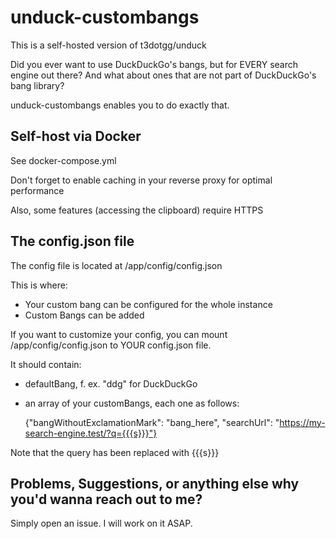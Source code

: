 # unduck-custombangs
This is a self-hosted version of t3dotgg/unduck

Did you ever want to use DuckDuckGo's bangs, but for EVERY search engine out there? And what about ones that are not part of DuckDuckGo's bang library?

unduck-custombangs enables you to do exactly that.

## Self-host via Docker
See docker-compose.yml

Don't forget to enable caching in your reverse proxy for optimal performance 

Also, some features (accessing the clipboard) require HTTPS

## The config.json file
The config file is located at /app/config/config.json

This is where:
- Your custom bang can be configured for the whole instance
- Custom Bangs can be added 

If you want to customize your config, you can mount /app/config/config.json to YOUR config.json file. 

It should contain: 
- defaultBang, f. ex. "ddg" for DuckDuckGo
-  an array of your customBangs, each one as follows: 

    {"bangWithoutExclamationMark":  "bang_here", "searchUrl":  "https://my-search-engine.test/?q={{{s}}}"}

Note that the query has been replaced with {{{s}}}

## Problems, Suggestions, or anything else why you'd wanna reach out to me?
Simply open an issue. I will work on it ASAP.
